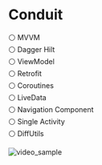 # Conduit

⚪ MVVM          
⚪ Dagger Hilt    
⚪ ViewModel    
⚪ Retrofit   
⚪ Coroutines   
⚪ LiveData     
⚪ Navigation Component    
⚪ Single Activity    
⚪ DiffUtils    


![video_sample](https://user-images.githubusercontent.com/67454147/156160773-269437b7-3069-4f65-bfcf-1cd820e988b9.gif)
